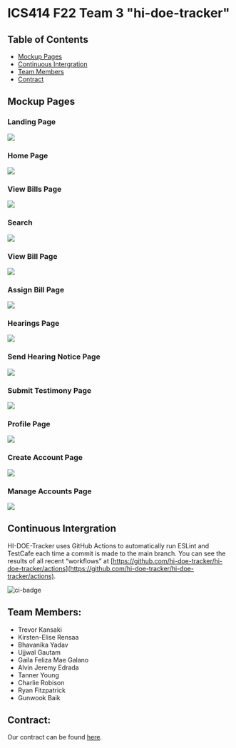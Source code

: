 # ICS414 F22 Team 3 "hi-doe-tracker"

## Table of Contents

* [Mockup Pages](#mockup-pages)
* [Continuous Intergration](#continuous-intergration)
* [Team Members](#team-members)
* [Contract](#contract)

## Mockup Pages

### Landing Page
<img class="ui large image" src="images/landing.png">

### Home Page
<img class="ui large image" src="images/Home.png">

### View Bills Page
<img class="ui large image" src="images/ViewBills.png">

### Search
<img class="ui large image" src="images/Search.gif">

### View Bill Page
<img class="ui large image" src="images/Bill.png">

### Assign Bill Page
<img class="ui large image" src="images/assignbill.png">

### Hearings Page
<img class="ui large image" src="images/hearingspage.png">

### Send Hearing Notice Page
<img class="ui large image" src="images/HearingNotice.png">

### Submit Testimony Page
<img class="ui large image" src="images/SubmitTestimony.png">

### Profile Page
<img class="ui large image" src="images/Profile.png">

### Create Account Page
<img class="ui large image" src="images/createaccount.png">

### Manage Accounts Page
<img class="ui large image" src="images/manageaccount.png">

## Continuous Intergration
HI-DOE-Tracker uses GitHub Actions to automatically run ESLint and TestCafe each time a commit is made to the main branch. You can see the results of all recent “workflows” at [https://github.com/hi-doe-tracker/hi-doe-tracker/actions](https://github.com/hi-doe-tracker/hi-doe-tracker/actions).

![ci-badge](https://github.com/hi-doe-tracker/hi-doe-tracker/actions/workflows/ci.yml/badge.svg)

## Team Members:

- Trevor Kansaki
- Kirsten-Elise Rensaa
- Bhavanika Yadav
- Ujjwal Gautam
- Gaila Feliza Mae Galano
- Alvin Jeremy Edrada
- Tanner Young
- Charlie Robison
- Ryan Fitzpatrick
- Gunwook Baik

## Contract:
Our contract can be found [here](https://docs.google.com/document/d/1LmFmwsgEDfUC2oPU8WfnxhdM-HfBvE7AS4HScb7kDkc/edit?usp=sharing).
